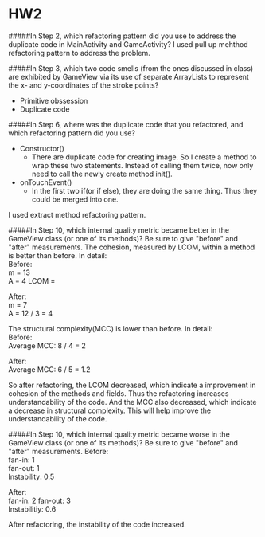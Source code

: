 HW2
========

#####In Step 2, which refactoring pattern did you use to address the duplicate code in MainActivity and GameActivity?
I used pull up mehthod refactoring pattern to address the problem.


#####In Step 3, which two code smells (from the ones discussed in class) are exhibited by GameView via its use of separate ArrayLists to represent the x- and y-coordinates of the stroke points?
- Primitive obssession  
- Duplicate code  

#####In Step 6, where was the duplicate code that you refactored, and which refactoring pattern did you use?
- Constructor()
  - There are duplicate code for creating image. So I create a method to wrap these two statements. Instead of calling them twice, now only need to call the newly create method init().
- onTouchEvent()  
  - In the first two if(or if else), they are doing the same thing. Thus they could be merged into one.  

I used extract method refactoring pattern.  

#####In Step 10, which internal quality metric became better in the GameView class (or one of its methods)? Be sure to give "before" and "after" measurements.
The cohesion, measured by LCOM, within a method is better than before. In detail:  
Before:  
m = 13  
A = 4
LCOM = 

After:  
m = 7  
A = 12 / 3 = 4  

The structural complexity(MCC) is lower than before. In detail:  
Before:  
Average MCC: 8 / 4 = 2   

After:  
Average MCC: 6 / 5 = 1.2


So after refactoring, the LCOM decreased, which indicate a improvement in cohesion of the methods and fields. Thus the refactoring increases understandability of the code.
And the MCC also decreased, which indicate a decrease in structural complexity. This will help improve the understandability of the code.

#####In Step 10, which internal quality metric became worse in the GameView class (or one of its methods)? Be sure to give "before" and "after" measurements.
Before:  
fan-in: 1  
fan-out: 1  
Instability: 0.5  

After:  
fan-in: 2 
fan-out: 3  
Instabilitiy: 0.6

After refactoring, the instability of the code increased.
